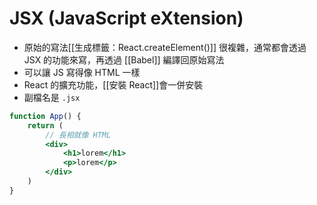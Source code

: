 # JSX (JavaScript eXtension)
- 原始的寫法[[生成標籤：React.createElement()]] 很複雜，通常都會透過 JSX 的功能來寫，再透過 [[Babel]] 編譯回原始寫法
- 可以讓 JS 寫得像 HTML 一樣 
- React 的擴充功能，[[安裝 React]]會一併安裝
- 副檔名是 `.jsx`

```jsx
function App() {
	return (
		// 長相就像 HTML 
		<div>
			<h1>lorem</h1>
			<p>lorem</p>
		</div>			
	)
}
```